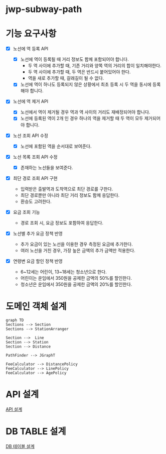 # jwp-subway-path

# 기능 요구사항

- [x] 노선에 역 등록 API
  - [x] 노선에 역이 등록될 때 거리 정보도 함께 포함되어야 합니다.
    - 두 역 사이에 추가할 때, 기존 거리와 양쪽 역의 거리의 합이 일치해야한다.
    - 두 역 사이에 추가할 때, 두 역은 반드시 붙어있어야 한다.
    - 역을 새로 추가할 때, 갈래길이 될 수 없다.
  - [x] 노선에 역이 하나도 등록되지 않은 상황에서 최초 등록 시 두 역을 동시에 등록해야 합니다.

- [x] 노선에 역 제거 API
  - [x] 노선에서 역이 제거될 경우 역과 역 사이의 거리도 재배정되어야 합니다.
  - [x] 노선에 등록된 역이 2개 인 경우 하나의 역을 제거할 때 두 역이 모두 제거되어야 합니다.

- [x] 노선 조회 API 수정
  - [x] 노선에 포함된 역을 순서대로 보여준다.
- [x] 노선 목록 조회 API 수정
  - [x] 존재하는 노선들을 보여준다.

- [x] 최단 경로 조회 API 구현
  - 입력받은 출발역과 도착역으로 최단 경로를 구한다.
  - 최단 경로뿐만 아니라 최단 거리 정보도 함께 응답한다.
  - 환승도 고려한다.
- [x] 요금 조회 기능
  - 경로 조회 시, 요금 정보도 포함하여 응답한다.

- [x] 노선별 추가 요금 정책 반영
  - 추가 요금이 있는 노선을 이용한 경우 측정된 요금에 추가한다.
  - 여러 노선을 거친 경우, 가장 높은 금액의 추가 금액만 적용한다.
- [x] 연령변 요금 할인 정책 반영
  - 6~12세는 어린이, 13~18세는 청소년으로 한다.
  - 어린이는 운임에서 350원을 공제한 금액의 50%를 할인한다.
  - 청소년은 운임에서 350원을 공제한 금액의 20%를 할인한다.

# 도메인 객체 설계

```mermaid
graph TD
Sections --> Section
Sections --> StationArranger

Section -->  Line
Section --> Station
Section --> Distance

PathFinder --> JGraphT

FeeCalculator --> DistancePolicy
FeeCalculator --> LinePolicy
FeeCalculator --> AgePolicy
```

# API 설계

[API 설계](API%20statements.http)

# DB TABLE 설계

[DB 테이블 설계](src/main/resources/schema.sql)
